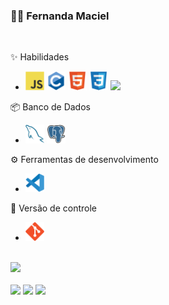 ### 👩‍💻 Fernanda Maciel 
<br>

 ✨ Habilidades
 <br>
- <img height="30" src="https://raw.githubusercontent.com/devicons/devicon/master/icons/javascript/javascript-original.svg"> <img height="30" src="https://raw.githubusercontent.com/devicons/devicon/master/icons/c/c-original.svg"> <img height="30" src="https://raw.githubusercontent.com/devicons/devicon/master/icons/html5/html5-original.svg"> <img height="30" src="https://raw.githubusercontent.com/devicons/devicon/master/icons/css3/css3-original.svg"> <img height="38" src="https://cdn.jsdelivr.net/gh/devicons/devicon/icons/java/java-original-wordmark.svg" />

📦 Banco de Dados
<br>
- <img height="30" src="https://raw.githubusercontent.com/devicons/devicon/master/icons/mysql/mysql-original.svg"> <img height="30" src="https://raw.githubusercontent.com/devicons/devicon/master/icons/postgresql/postgresql-original.svg">

 ⚙️ Ferramentas de desenvolvimento
 <br>
- <img height="30" src="https://raw.githubusercontent.com/devicons/devicon/master/icons/vscode/vscode-original.svg">

 📂 Versão de controle
 <br>
- <img height="30" src="https://raw.githubusercontent.com/devicons/devicon/master/icons/git/git-original.svg">
<br>

<div>

</div>
<a href="https://github.com/nandamsouza">
<img heigth="180em" src="https://github-readme-stats.vercel.app/api/top-langs/?username=nandamsouza&theme=blue-green">
<br><br>
<a href="mailto:fernandam1400@gmail.com"><img src="https://img.shields.io/badge/Gmail-D14836?style=for-the-badge&logo=gmail&logoColor=white" target="blank"></a>
<a href="https://www.instagram.com/nan_damaciel/?hl=pt-br"><img src="https://img.shields.io/badge/Instagram-E4405F?style=for-the-badge&logo=instagram&logoColor=white" target="blank"></a>
<a href="https://www.linkedin.com/in/fernanda-maciel-7305a8228/"><img src="https://img.shields.io/badge/LinkedIn-0077B5?style=for-the-badge&logo=linkedin&logoColor=white" target="blank"></a>
